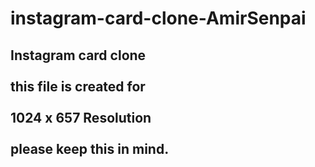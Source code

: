 # instagram-card-clone-AmirSenpai
## Instagram card clone<br><br> this file is created for <br><br>1024 x 657 Resolution<br><br> please keep this in mind.
